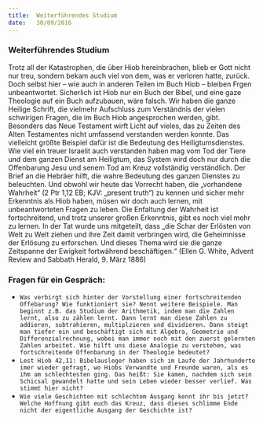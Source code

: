 ```yaml
---
title:  Weiterführendes Studium
date:   30/09/2016
---
```


### Weiterführendes Studium

Trotz all der Katastrophen, die über Hiob hereinbrachen, blieb er Gott nicht nur treu, sondern bekam auch viel von dem, was er verloren hatte, zurück. Doch selbst hier – wie auch in anderen Teilen im Buch Hiob – bleiben Frgen unbeantwortet. Sicherlich ist Hiob nur ein Buch der Bibel, und eine gaze Theologie auf ein Buch aufzubauen, wäre falsch. Wir haben die ganze Heilige Schrift, die vielmehr Aufschluss zum Verständnis der vielen schwirigen Fragen, die im Buch Hiob angesprochen werden, gibt. Besonders das Neue Testament wirft Licht auf vieles, das zu Zeiten des Alten Testamentes nicht umfassend verstanden werden konnte. Das vielleicht größte Beispiel dafür ist die Bedeutung des Heiligtumsdienstes. Wie viel ein treuer Israelit auch verstanden haben mag vom Tod der Tiere und dem ganzen Dienst am Heiligtum, das System wird doch nur durch die Offenbarung Jesu und senem Tod am Kreuz vollständig verständlich. Der Brief an die Hebräer hilft, die wahre Bedeutung des ganzen Dienstes zu beleuchten. Und obwohl wir heute das Vorrecht haben, die „vorhandene Wahrheit“ (2 Ptr 1,12 EB; KJV: „present truth“) zu kennen und sicher mehr Erkenntnis als Hiob haben, müsen wir doch auch lernen, mit unbeantworteten Fragen zu leben. Die Enfaltung der Wahrheit ist fortschreitend, und trotz unserer großen Erkenntnis, gibt es noch viel mehr zu lernen. In der Tat wurde uns mitgeteilt, dass „die Schar der Erlösten von Welt zu Welt ziehen und ihre Zeit damit verbringen wird, die Geheimnisse der Erlösung zu erforschen. Und dieses Thema wird sie die ganze Zeitspanne der Ewigkeit fortwährend beschäftigen.“ (Ellen G. White, Advent Review and Sabbath Herald, 9. März 1886)

### Fragen für ein Gespräch:
- `Was verbirgt sich hinter der Vorstellung einer fortschreitenden Offebarung? Wie funktioniert sie? Nennt weitere Beispiele. Man beginnt z.B. das Studium der Arithmetik, indem man die Zahlen lernt, also zu zählen lernt. Dann lernt man diese Zahlen zu addieren, subtrahieren, multiplzieren und dividieren. Dann steigt man tiefer ein und beschäftigt sich mit Algebra, Geometrie und Differenzialrechnung, wobei man immer noch mit den zuerst gelernten Zahlen arbeitet. Wie hilft uns diese Analogie zu verstehen, was fortschreitende Offenbarung in der Theologie bedeutet?`
- `Lest Hiob 42,11: Bibelausleger haben sich im Laufe der Jahrhunderte imer wieder gefragt, wo Hiobs Verwandte und Freunde waren, als es ihm am schlechtesten ging. Das heißt: Sie kamen, nachdem sich sein Schicsal gewandelt hatte und sein Leben wieder besser verlief. Was stimmt hier nicht?`
- `Wie viele Geschichten mit schlechtem Ausgang kennt ihr bis jetzt? Welche Hoffnung gibt euch das Kreuz, dass dieses schlimme Ende nicht der eigentliche Ausgang der Geschichte ist?`